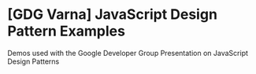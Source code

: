 # [GDG Varna] JavaScript Design Pattern Examples
Demos used with the Google Developer Group Presentation on JavaScript Design Patterns
